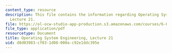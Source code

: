 ```yaml
---
content_type: resource
description: This file contains the information regarding Operating System Engineering,
  Lecture 21.
file: https://ol-ocw-studio-app-production.s3.amazonaws.com/courses/6-828-operating-system-engineering-fall-2012/d8d03983cf031d08000ac92e1ddc395e_MIT6_828F12_lec21_notes.pdf
file_type: application/pdf
resourcetype: Document
title: Operating System Engineering, Lecture 21
uid: d8d03983-cf03-1d08-000a-c92e1ddc395e
---
```

